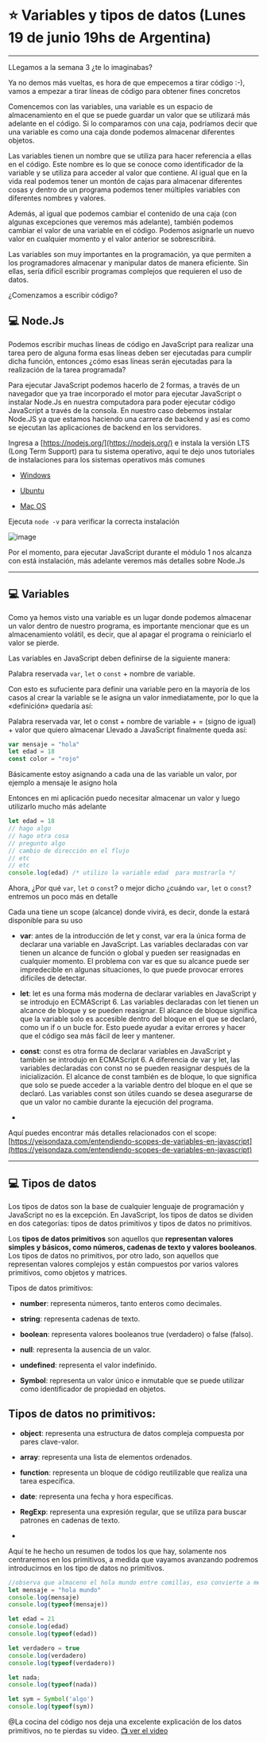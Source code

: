 # :star: Variables y tipos de datos (Lunes 19 de junio 19hs de Argentina)

---

LLegamos a la semana 3 ¿te lo imaginabas?

Ya no demos más vueltas, es hora de que empecemos a tirar código :-), vamos a empezar a tirar líneas de código para obtener fines concretos

Comencemos con las variables, una variable es un espacio de almacenamiento en el que se puede guardar un valor que se utilizará más adelante en el código. Si lo comparamos con una caja, podríamos decir que una variable es como una caja donde podemos almacenar diferentes objetos.

Las variables tienen un nombre que se utiliza para hacer referencia a ellas en el código. Este nombre es lo que se conoce como identificador de la variable y se utiliza para acceder al valor que contiene. Al igual que en la vida real podemos tener un montón de cajas para almacenar diferentes cosas y dentro de un programa podemos tener múltiples variables con diferentes nombres y valores.

Además, al igual que podemos cambiar el contenido de una caja (con algunas excepciones que veremos más adelante), también podemos cambiar el valor de una variable en el código. Podemos asignarle un nuevo valor en cualquier momento y el valor anterior se sobrescribirá.

Las variables son muy importantes en la programación, ya que permiten a los programadores almacenar y manipular datos de manera eficiente. Sin ellas, sería difícil escribir programas complejos que requieren el uso de datos.

¿Comenzamos a escribir código?

## :computer: Node.Js

Podemos escribir muchas líneas de código en JavaScript para realizar una tarea pero de alguna forma esas líneas deben ser ejecutadas para cumplir dicha función, entonces ¿cómo esas líneas serán ejecutadas para la realización de la tarea programada?

Para ejecutar JavaScript podemos hacerlo de 2 formas, a través de un navegador que ya trae incorporado el motor para ejecutar JavaScript o instalar Node.Js en nuestra computadora para poder ejecutar código JavaScript a través de la consola.
En nuestro caso debemos instalar Node.JS ya que estamos haciendo una carrera de backend y así es como se ejecutan las aplicaciones de backend en los servidores.

Ingresa a [https://nodejs.org/](https://nodejs.org/) e instala la versión LTS (Long Term Support) para tu sistema operativo, aquí te dejo unos tutoriales de instalaciones para los sistemas operativos más comunes

- [Windows](https://www.youtube.com/watch?v=czFj5zoI5uc)

- [Ubuntu](https://www.youtube.com/watch?v=HiZfrViARRc)

- [Mac OS](https://www.youtube.com/watch?v=6VNkLyQeu3Y)

Ejecuta ``node -v`` para verificar la correcta instalación


![image](https://github.com/eugenia1984/BackEnd-Node.js-con-Daniel-Segovia/assets/72580574/821c48cf-567e-4ba8-a4d1-0ab2b32f437f)

Por el momento, para ejecutar JavaScript durante el módulo 1 nos alcanza con está instalación, más adelante veremos más detalles sobre Node.Js

---

## :computer: Variables

Como ya hemos visto una variable es un lugar donde podemos almacenar un valor dentro de nuestro programa, es importante mencionar que es un almacenamiento volátil, es decir, que al apagar el programa o reiniciarlo el valor se pierde.

Las variables en JavaScript deben definirse de la siguiente manera:

Palabra reservada ```var```, ```let``` o ```const``` + nombre de variable.

Con esto es sufuciente para definir una variable pero en la mayoría de los casos al crear la variable se le asigna un valor inmediatamente, por lo que la «definición» quedaría así:

Palabra reservada var, let o const + nombre de variable + = (signo de igual) + valor que quiero almacenar
Llevado a JavaScript finalmente queda así:

```JavaScript
var mensaje = "hola"
let edad = 18
const color = "rojo" 
```

Básicamente estoy asignando a cada una de las variable un valor, por ejemplo a mensaje le asigno hola

Entonces en mi aplicación puedo necesitar almacenar un valor y luego utilizarlo mucho más adelante

```JavaScript
let edad = 18
// hago algo
// hago otra cosa
// pregunto algo
// cambio de dirección en el flujo
// etc
// etc
console.log(edad) /* utilizo la variable edad  para mostrarla */
```

Ahora, ¿Por qué ```var```, ```let``` o ```const```? o mejor dicho ¿cuándo ```var```, ```let``` o ```const```? entremos un poco más en detalle

Cada una tiene un scope (alcance) donde vivirá, es decir, donde la estará disponible para su uso

- **var**: antes de la introducción de let y const, var era la única forma de declarar una variable en JavaScript. Las variables declaradas con var tienen un alcance de función o global y pueden ser reasignadas en cualquier momento. El problema con var es que su alcance puede ser impredecible en algunas situaciones, lo que puede provocar errores difíciles de detectar.

- **let**: let es una forma más moderna de declarar variables en JavaScript y se introdujo en ECMAScript 6. Las variables declaradas con let tienen un alcance de bloque y se pueden reasignar. El alcance de bloque significa que la variable solo es accesible dentro del bloque en el que se declaró, como un if o un bucle for. Esto puede ayudar a evitar errores y hacer que el código sea más fácil de leer y mantener.

- **const**: const es otra forma de declarar variables en JavaScript y también se introdujo en ECMAScript 6. A diferencia de var y let, las variables declaradas con const no se pueden reasignar después de la inicialización. El alcance de const también es de bloque, lo que significa que solo se puede acceder a la variable dentro del bloque en el que se declaró. Las variables const son útiles cuando se desea asegurarse de que un valor no cambie durante la ejecución del programa.
- 
Aquí puedes encontrar más detalles relacionados con el scope: [https://yeisondaza.com/entendiendo-scopes-de-variables-en-javascript](https://yeisondaza.com/entendiendo-scopes-de-variables-en-javascript)

---

## :computer: Tipos de datos

Los tipos de datos son la base de cualquier lenguaje de programación y JavaScript no es la excepción. En JavaScript, los tipos de datos se dividen en dos categorías: tipos de datos primitivos y tipos de datos no primitivos.

Los **tipos de datos primitivos** son aquellos que **representan valores simples y básicos, como números, cadenas de texto y valores booleanos**. Los tipos de datos no primitivos, por otro lado, son aquellos que representan valores complejos y están compuestos por varios valores primitivos, como objetos y matrices.

Tipos de datos primitivos:

- **number**: representa números, tanto enteros como decimales.

- **string**: representa cadenas de texto.

- **boolean**: representa valores booleanos true (verdadero) o false (falso).

- **null**: representa la ausencia de un valor.

- **undefined**: representa el valor indefinido.

- **Symbol**: representa un valor único e inmutable que se puede utilizar como identificador de propiedad en objetos.

## Tipos de datos no primitivos:

- **object**: representa una estructura de datos compleja compuesta por pares clave-valor.

- **array**: representa una lista de elementos ordenados.

- **function**: representa un bloque de código reutilizable que realiza una tarea específica.

- **date**: representa una fecha y hora específicas.

- **RegExp**: representa una expresión regular, que se utiliza para buscar patrones en cadenas de texto.
- 
Aquí te he hecho un resumen de todos los que hay, solamente nos centraremos en los primitivos, a medida que vayamos avanzando podremos introducirnos en los tipo de datos no primitivos.

```JavaScript
//observa que almaceno el hola mundo entre comillas, eso convierte a mensaje en una variable tipo string
let mensaje = "hola mundo"
console.log(mensaje)
console.log(typeof(mensaje))

let edad = 21
console.log(edad)
console.log(typeof(edad))

let verdadero = true
console.log(verdadero)
console.log(typeof(verdadero))

let nada;
console.log(typeof(nada))

let sym = Symbol('algo')
console.log(typeof(sym))
```


@La cocina del código nos deja una excelente explicación de los datos primitivos, no te pierdas su video. [:tv: ver el video](https://www.youtube.com/watch?v=cC65D2q5f8I)


